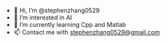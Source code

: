 - 👋 Hi, I’m @stephenzhang0529
- 👀 I’m interested in AI 
- 🌱 I’m currently learning Cpp and Matlab
- 📫 Contact me with stephenzhang0529@gmail.com

<!---
stephenzhang0529/stephenzhang0529 is a ✨ special ✨ repository because its `README.md` (this file) appears on your GitHub profile.
You can click the Preview link to take a look at your changes.
--->
